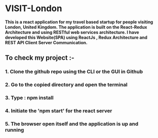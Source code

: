 # VISIT-London
**This is a react application for my travel based startup for people visiting London, United Kingdom. The application is built on the React-Redux Architecture and using RESTful web services architecture. I have developed this Website(SPA) using ReactJs , Redux Architecture and REST API Client Server Communication.**

## To check my project :-

### 1. Clone the github repo using the CLI or the GUI in Github

### 2. Go to the copied directory and open the terminal

### 3. Type : npm install

### 4. Initiate the 'npm start' for the react server

### 5. The browser open itself and the application is up and running
